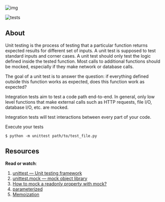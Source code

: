 ![img](https://assets.imaginablefutures.com/media/images/ALX_Logo.max-200x150.png)


![tests](../assets/unittest.gif)

## About
Unit testing is the process of testing that a particular function returns expected results for different set of inputs. A unit test is supposed to test standard inputs and corner cases. A unit test should only test the logic defined inside the tested function. Most calls to additional functions should be mocked, especially if they make network or database calls.

The goal of a unit test is to answer the question: if everything defined outside this function works as expected, does this function work as expected?

Integration tests aim to test a code path end-to-end. In general, only low level functions that make external calls such as HTTP requests, file I/O, database I/O, etc. are mocked.

Integration tests will test interactions between every part of your code.

Execute your tests
```
$ python -m unittest path/to/test_file.py
```

## Resources
__Read or watch__:

1. [unittest — Unit testing framework](https://docs.python.org/3/library/unittest.html)
2. [unittest.mock — mock object library](https://docs.python.org/3/library/unittest.mock.html)
3. [How to mock a readonly property with mock?](https://stackoverflow.com/questions/11836436/how-to-mock-a-readonly-property-with-mock)
4. [parameterized](https://pypi.org/project/parameterized/)
5. [Memoization](https://en.wikipedia.org/wiki/Memoization)

